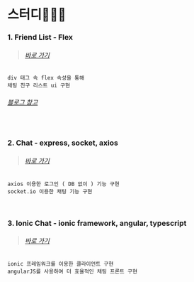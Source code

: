 스터디🙋🏻‍♀️
===================

 ### 1. Friend List - Flex
 > ###### [바로 가기](https://github.com/junnKk/study/tree/main/flex-example)          
```
div 태그 속 flex 속성을 통해 
채팅 친구 리스트 ui 구현
```
###### [블로그 참고](https://velog.io/@junnkk/Flex-Box)          

<br>

 ### 2. Chat - express, socket, axios
> ###### [바로 가기](https://github.com/junnKk/study/tree/main/chat)          
```
axios 이용한 로그인 ( DB 없이 ) 기능 구현
socket.io 이용한 채팅 기능 구현
```

<br>

 ### 3. Ionic Chat - ionic framework, angular, typescript
> ###### [바로 가기](https://github.com/junnKk/study/tree/main/ionic-chat)          
```
ionic 프레임워크를 이용한 클라이언트 구현
angularJS를 사용하여 더 효율적인 채팅 프론트 구현
```
